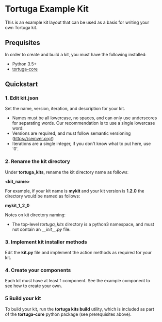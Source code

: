 # Tortuga Example Kit

This is an example kit layout that can be used as a basis for writing your own Tortuga kit.

## Prequisites

In order to create and build a kit, you must have the following installed:

- Python 3.5+
- [tortuga-core](https://github.com/UnivaCorporation/tortuga)

## Quickstart

### 1. Edit kit.json

Set the name, version, iteration, and description for your kit.

- Names must be all lowercase, no spaces, and can only use underscores for separating words. Our recommendation is to use a single lowercase word.
- Versions are required, and must follow semantic versioning (https://semver.org/)
- Iterations are a single integer, if you don't know what to put here, use '0'.

### 2. Rename the kit directory

Under **tortuga_kits**, rename the kit directory name as follows:

**<kit_name>**

For example, if your kit name is **mykit** and your kit version is **1.2.0** the directory would be named as follows:

**mykit_1_2_0**

Notes on kit directory naming:

- The top-level *tortuga_kits* directory is a python3 namespace, and must not contain an *\_\_init\_\_.py* file.

### 3. Implement kit installer methods

Edit the **kit.py** file and implement the action methods as required for your kit.

### 4. Create your components

Each kit must have at least 1 component. See the example component to see how to create your own.

### 5 Build your kit

To build your kit, run the **tortuga kits build** utility, which is included as part of the **tortuga-core** python package (see prerequisites above).
